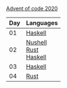 [Advent of code 2020](https://adventofcode.com/2020)

| Day | Languages |
| --- | --------- |
| 01  | [Haskell](./haskell/src/day01.hs) |
| 02  | [Nushell](./nushell/day02.nu)<br>[Rust](./rust/src/day02.rs)<br>[Haskell](./haskell/src/day02.hs) |
| 03  | [Haskell](./haskell/src/day03.hs) |
| 04  | [Rust](./rust/src/day04.rs) |
